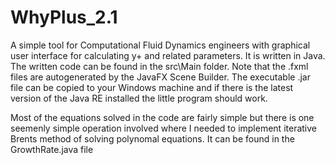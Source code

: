 # WhyPlus_2.1
A simple tool for Computational Fluid Dynamics engineers with graphical user interface for calculating y+ and related parameters. It is written in Java.
The written code can be found in the src\Main folder. Note that the .fxml files are autogenerated by the JavaFX Scene Builder.
The executable .jar file can be copied to your Windows machine and if there is the latest version of the Java RE installed the little program should work.

Most of the equations solved in the code are fairly simple but there is one seemenly simple operation involved where I needed to implement iterative Brents method of solving polynomal equations. It can be found in the GrowthRate.java file
